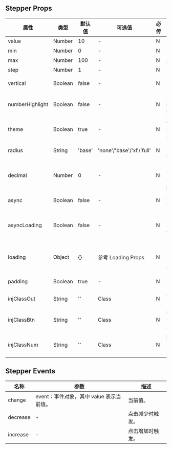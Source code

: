 ## Stepper Props

| 属性            | 类型    | 默认值 | 可选值                    | 必传 | 说明                               |
| --------------- | ------- | ------ | ------------------------- | ---- | ---------------------------------- |
| value           | Number  | 10     | -                         | N    | 当前值。                           |
| min             | Number  | 0      | -                         | N    | 最小值。                           |
| max             | Number  | 100    | -                         | N    | 最大值。                           |
| step            | Number  | 1      | -                         | N    | 步长。                             |
| vertical        | Boolean | false  | -                         | N    | 是否纵向。                         |
| numberHighlight | Boolean | false  | -                         | N    | 是否强调数字区域。                 |
| theme           | Boolean | true   | -                         | N    | 强调区域是否是主题色。             |
| radius          | String  | 'base' | 'none'/'base'/'xl'/'full' | N    | 圆角风格。                         |
| decimal         | Number  | 0      | -                         | N    | 对内部显示数字保留小数位数。       |
| async           | Boolean | false  | -                         | N    | 是否异步状态。                     |
| asyncLoading    | Boolean | false  | -                         | N    | 异步状态时，是否显示内部 Loading。 |
| loading         | Object  | {}     | 参考 Loading Props        | N    | 异步状态时，Loading 参数。         |
| padding         | Boolean | true   | -                         | N    | 外部有无 padding。                 |
| injClassOut     | String  | ''     | Class                     | N    | 外部注入的类。                     |
| injClassBtn     | String  | ''     | Class                     | N    | 按钮区域注入的类。                 |
| injClassNum     | String  | ''     | Class                     | N    | 数字区域注入的类。                 |

## Stepper Events

| 名称     | 参数                                     | 描述             |
| -------- | ---------------------------------------- | ---------------- |
| change   | event：事件对象，其中 value 表示当前值。 | 当前值。         |
| decrease | -                                        | 点击减少时触发。 |
| increase | -                                        | 点击增加时触发。 |
